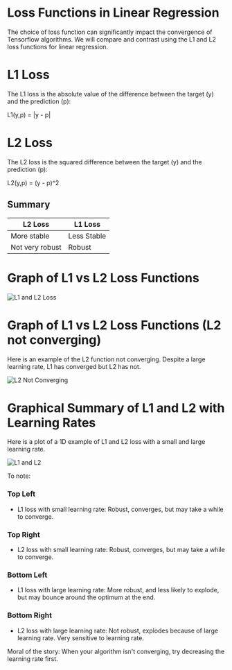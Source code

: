 # Loss Functions in Linear Regression

The choice of loss function can significantly impact the convergence of Tensorflow algorithms.  We will compare and contrast using the L1 and L2 loss functions for linear regression.

# L1 Loss

The L1 loss is the absolute value of the difference between the target (y) and the prediction (p):

L1(y,p) = |y - p|

# L2 Loss

The L2 loss is the squared difference between the target (y) and the prediction (p):

L2(y,p) = (y - p)^2

## Summary

| L2 Loss         | L1 Loss       |
|-----------------|---------------|
| More stable     | Less Stable   |
| Not very robust | Robust        |


# Graph of L1 vs L2 Loss Functions

![L1 and L2 Loss](http://fromdata.org/wp-content/uploads/2016/07/B05480_03_05.png "L1 and L2 Loss")

# Graph of L1 vs L2 Loss Functions (L2 not converging)

Here is an example of the L2 function not converging.  Despite a large learning rate, L1 has converged but L2 has not.

![L2 Not Converging](http://fromdata.org/wp-content/uploads/2016/07/B05480_03_06.png "L2 Not Converging")

# Graphical Summary of L1 and L2 with Learning Rates

Here is a plot of a 1D example of L1 and L2 loss with a small and large learning rate.

![L1 and L2](http://fromdata.org/wp-content/uploads/2016/07/B05480_03_07.png "L1 and L2")

To note:

### Top Left
 - L1 loss with small learning rate:  Robust, converges, but may take a while to converge.

### Top Right
 - L2 loss with small learning rate: Robust, converges, but may take a while to converge.

### Bottom Left
 - L1 loss with large learning rate: More robust, and less likely to explode, but may bounce around the optimum at the end.

### Bottom Right
 - L2 loss with large learning rate: Not robust, explodes because of large learning rate. Very sensitive to learning rate.

Moral of the story: When your algorithm isn't converging, try decreasing the learning rate first.
